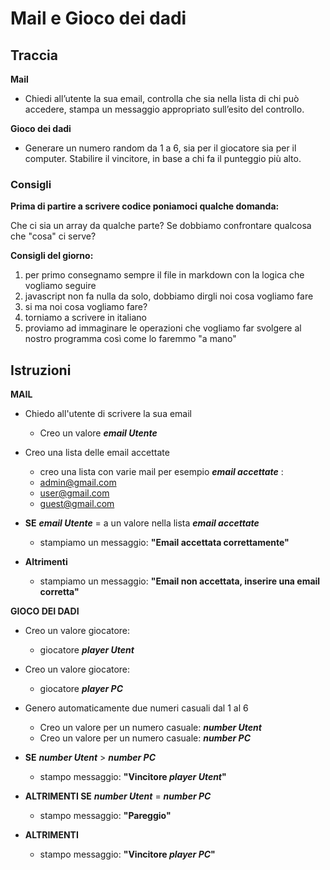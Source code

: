 # Mail e Gioco dei dadi

## Traccia

**Mail**

- Chiedi all’utente la sua email,
  controlla che sia nella lista di chi può accedere,
  stampa un messaggio appropriato sull’esito del controllo.

**Gioco dei dadi**

- Generare un numero random da 1 a 6, sia per il giocatore sia per il computer.
  Stabilire il vincitore, in base a chi fa il punteggio più alto.

### Consigli

**Prima di partire a scrivere codice poniamoci qualche domanda:**

Che ci sia un array da qualche parte?
Se dobbiamo confrontare qualcosa che "cosa" ci serve?

**Consigli del giorno:**

1. per primo consegnamo sempre il file in markdown con la logica che vogliamo seguire
2. javascript non fa nulla da solo, dobbiamo dirgli noi cosa vogliamo fare
3. si ma noi cosa vogliamo fare?
4. torniamo a scrivere in italiano
5. proviamo ad immaginare le operazioni che vogliamo far svolgere al nostro programma così come lo faremmo "a mano"

## Istruzioni

**MAIL**

- Chiedo all'utente di scrivere la sua email

  - Creo un valore **_email Utente_**

- Creo una lista delle email accettate

  - creo una lista con varie mail per esempio **_email accettate_** :
  - admin@gmail.com
  - user@gmail.com
  - guest@gmail.com

- **SE** **_email Utente_** = a un valore nella lista **_email accettate_**
  - stampiamo un messaggio: **"Email accettata correttamente"**
- **Altrimenti**
  - stampiamo un messaggio: **"Email non accettata, inserire una email corretta"**

**GIOCO DEI DADI**

- Creo un valore giocatore:

  - giocatore **_player Utent_**

- Creo un valore giocatore:

  - giocatore **_player PC_**

- Genero automaticamente due numeri casuali dal 1 al 6

  - Creo un valore per un numero casuale: **_number Utent_**
  - Creo un valore per un numero casuale: **_number PC_**

- **SE** **_number Utent_** > **_number PC_**

  - stampo messaggio: **"Vincitore _player Utent_"**

- **ALTRIMENTI SE** **_number Utent_** = **_number PC_**

  - stampo messaggio: **"Pareggio"**

- **ALTRIMENTI**
  - stampo messaggio: **"Vincitore _player PC_"**
